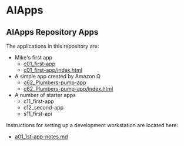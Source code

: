 # AIApps

## AIApps Repository Apps   

The applications in this repository are: 

 - Mike's first app
   - [c01_first-app](../client/c01_first-app/)   
   - [c01_first-app/index.html](../client/c01_first-app/index.html)   
 - A simple app created by Amazon Q
   - [c62_Plumbers-pump-app](../client6/c62_Plumbers-amp-app/) 
   - [c62_Plumbers-pump-app/index.html](../client6/c62_Plumbers-amp-app/sonoma_county_well_companies_map.html) 
 - A number of starter apps
   - c11_first-app
   - c12_second-app
   - s11_first-api

Instructions for setting up a development workstation are located here:

   - [a01_1st-app-notes.md](./a01_first-app/a01_1st-app-notes.md)
                              

 